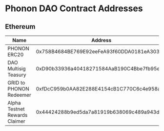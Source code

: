 # Phonon DAO Contract Addresses

## Ethereum

| Name                          | Address                                    |
| ----------------------------- | ------------------------------------------ |
| PHONON ERC20                  | 0x758B4684BE769E92eeFeA93f60DDA0181eA303Ec |
| DAO Multisig Teasury          | 0xD90b33936a40418271584AaB190C4Bbe7fb95e2b |
| GRID to PHONON Redeemer       | 0xfDcC959b0AA82E288E4154cB1C770C6c4e958a91 |
| Alpha Testnet Rewards Claimer | 0x44424288b9ed5da7a81919b638069c489a943ded |
